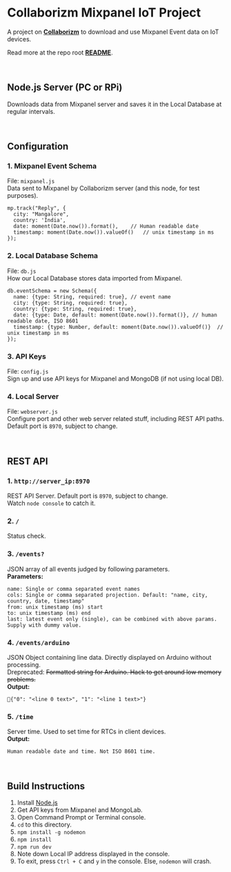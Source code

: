 # **Collaborizm Mixpanel IoT Project**
A project on **[Collaborizm](https://www.collaborizm.com/)** to download and use Mixpanel Event data on IoT devices.   

Read more at the repo root **[README](https://github.com/aharshac/Collaborizm_Mixpanel_IoT/blob/master/README.md)**.

&nbsp;

## **Node.js Server (PC or RPi)**
Downloads data from Mixpanel server and saves it in the Local Database at regular intervals.

&nbsp;

## **Configuration**
### 1. Mixpanel Event Schema
File: ``mixpanel.js``  
Data sent to Mixpanel by Collaborizm server (and this node, for test purposes).
```
mp.track("Reply", {
  city: "Mangalore",
  country: 'India',
  date: moment(Date.now()).format(),	// Human readable date
  timestamp: moment(Date.now()).valueOf()	// unix timestamp in ms
});
```

### 2. Local Database Schema
File: ``db.js``  
How our Local Database stores data imported from Mixpanel.
```
db.eventSchema = new Schema({
  name: {type: String, required: true}, // event name
  city: {type: String, required: true},
  country: {type: String, required: true},
  date: {type: Date, default: moment(Date.now()).format()}, // human readable date, ISO 8601
  timestamp: {type: Number, default: moment(Date.now()).valueOf()}	// unix timestamp in ms
});
```

### 3. API Keys
File: ``config.js``   
Sign up and use API keys for Mixpanel and MongoDB (if not using local DB).

### 4. Local Server
File: ``webserver.js``   
Configure port and other web server related stuff, including REST API paths.  
Default port is ``8970``, subject to change.

&nbsp;

## **REST API**
### 1. ``http://server_ip:8970``
REST API Server. Default port is ``8970``, subject to change.   
Watch ``node console`` to catch it.

### 2.  ``/``  
Status check.

### 3.  ``/events?``   
JSON array of all events judged by following parameters.   
**Parameters:**
```
name: Single or comma separated event names
cols: Single or comma separated projection. Default: "name, city, country, date, timestamp"
from: unix timestamp (ms) start
to: unix timestamp (ms) end
last: latest event only (single), can be combined with above params. Supply with dummy value.
```   

### 4.  ``/events/arduino``    
JSON Object containing line data. Directly displayed on Arduino without processing.  
Dreprecated: ~~Formatted string for Arduino. Hack to get around low memory problems.~~   
**Output:**  
```
{"0": "<line 0 text>", "1": "<line 1 text>"}    
```

### 5.  ``/time``    
Server time. Used to set time for RTCs in client devices.   
**Output:**   
```
Human readable date and time. Not ISO 8601 time.
```

&nbsp;

## **Build Instructions**
1. Install [Node.js](https://nodejs.org/)
2. Get API keys from Mixpanel and MongoLab.
3. Open Command Prompt or Terminal console.
4. ``cd`` to this directory.
5. ``npm install -g nodemon``
6. ``npm install``
7. ``npm run dev``
8. Note down Local IP address displayed in the console.
9. To exit, press ``Ctrl + C`` and `y` in the console. Else, `nodemon` will crash.
